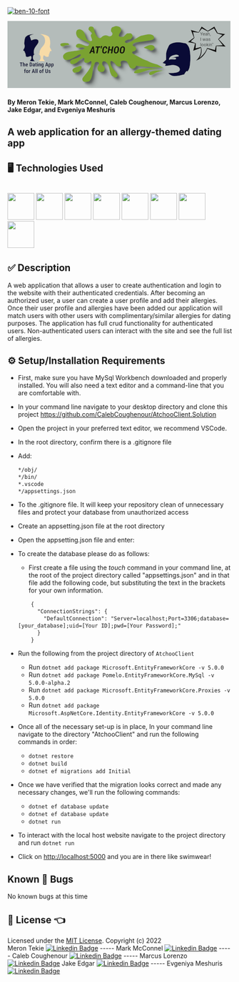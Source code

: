 <a href="https://fontmeme.com/ben-10-font/"><img src="https://fontmeme.com/permalink/220615/a104da11aabf99c44433306f7cd6e9d8.png" alt="ben-10-font" border="0"></a>

![At'choo Banner](AtchooClient/wwwroot/img/banner-small.png)

#### By Meron Tekie, Mark McConnel, Caleb Coughenour, Marcus Lorenzo, Jake Edgar, and Evgeniya Meshuris

## A web application for an allergy-themed dating app 

## 🖥️ Technologies Used 

<br><img src="https://cdn.jsdelivr.net/gh/devicons/devicon/icons/csharp/csharp-original.svg" width="60" height="60"/> 
<img src="https://cdn.jsdelivr.net/gh/devicons/devicon/icons/dot-net/dot-net-plain-wordmark.svg" width="60" height="60"/>
<img src="https://cdn.jsdelivr.net/gh/devicons/devicon/icons/html5/html5-plain-wordmark.svg" width="60" height="60"/>
<img src="https://cdn.jsdelivr.net/gh/devicons/devicon/icons/css3/css3-plain-wordmark.svg" width="60" height="60"/>
<img src="https://cdn.jsdelivr.net/gh/devicons/devicon/icons/javascript/javascript-plain.svg" width="60" height="60"/>
<img src="https://cdn.jsdelivr.net/gh/devicons/devicon/icons/mysql/mysql-plain-wordmark.svg" width="60" height="60"/>
<img src="https://cdn.jsdelivr.net/gh/devicons/devicon/icons/git/git-plain-wordmark.svg" width="60" height="60"/>
<img src="https://cdn.jsdelivr.net/gh/devicons/devicon/icons/vscode/vscode-original-wordmark.svg" width="60" height="60"/><br>

## ✅ Description

A web application that allows a user to create authentication and login to the website with their authenticated credentials. After becoming an authorized user, a user can create a user profile and add their allergies. Once their user profile and allergies have been added our application will match users with other users with complimentary/similar allergies for dating purposes. The application has full crud functionality for authenticated users. Non-authenticated users can interact with the site and see the full list of allergies.

## ⚙️ Setup/Installation Requirements

* First, make sure you have MySql Workbench downloaded and properly installed. You will also need a text editor and a command-line that you are comfortable with. 

* In your command line navigate to your desktop directory and clone this project <https://github.com/CalebCoughenour/AtchooClient.Solution>

* Open the project in your preferred text editor, we recommend VSCode.
* In the root directory, confirm there is a .gitignore file
* Add:

    ```
    */obj/
    */bin/
    *.vscode
    */appsettings.json
    ```

* To the .gitignore file. It will keep your repository clean of unnecessary files and protect your database from unauthorized access
* Create an appsetting.json file at the root directory
* Open the appsetting.json file and enter: 

* To create the database please do as follows:

  * First create a file using the *touch* command in your command line, at the root of the project directory called "appsettings.json" and in that file add the following code, but substituting the text in the brackets for your own information. 

  ```
      { 
        "ConnectionStrings": { 
          "DefaultConnection": "Server=localhost;Port=3306;database=[your_database];uid=[Your ID];pwd=[Your Password];" 
        }
      }
  ```
* Run the following from the project directory of ```AtchooClient```
  * Run ```dotnet add package Microsoft.EntityFrameworkCore -v 5.0.0```
  * Run ```dotnet add package Pomelo.EntityFrameworkCore.MySql -v 5.0.0-alpha.2```
  * Run ```dotnet add package Microsoft.EntityFrameworkCore.Proxies -v 5.0.0```
  * Run ```dotnet add package Microsoft.AspNetCore.Identity.EntityFrameworkCore -v 5.0.0```
* Once all of the necessary set-up is in place, In your command line navigate to the directory "AtchooClient" and run the following commands in order:
    * ```dotnet restore```
    * ```dotnet build```
    * ```dotnet ef migrations add Initial```
* Once we have verified that the migration looks correct and made any necessary changes, we'll run the following commands: 
    * ```dotnet ef database update```
    * ```dotnet ef database update```
    * ```dotnet run```

* To interact with the local host website navigate to the project directory and run ```dotnet run```
* Click on  <http://localhost:5000> and you are in there like swimwear!

## Known 🐛 Bugs

No known bugs at this time 

## 🎫 License 👈

Licensed under the [MIT License](LICENSE).
Copyright (c) 2022 <br>Meron Tekie [![Linkedin Badge](https://img.shields.io/badge/LinkedIn-blue?style=flat&logo=Linkedin&logoColor=white)](https://www.linkedin.com/in/meron-tekie/) ----- Mark McConnel [![Linkedin Badge](https://img.shields.io/badge/LinkedIn-blue?style=flat&logo=Linkedin&logoColor=white)](https://www.linkedin.com/in/mark-mcconnell1/) ----- Caleb Coughenour [![Linkedin Badge](https://img.shields.io/badge/LinkedIn-blue?style=flat&logo=Linkedin&logoColor=white)](https://www.linkedin.com/in/caleb-coughenour/) ----- Marcus Lorenzo [![Linkedin Badge](https://img.shields.io/badge/LinkedIn-blue?style=flat&logo=Linkedin&logoColor=white)](https://www.linkedin.com/in/marcusanthonylorenzo/) Jake Edgar [![Linkedin Badge](https://img.shields.io/badge/LinkedIn-blue?style=flat&logo=Linkedin&logoColor=white)](https://www.linkedin.com/in/jake-m-edgar/) ----- Evgeniya Meshuris [![Linkedin Badge](https://img.shields.io/badge/LinkedIn-blue?style=flat&logo=Linkedin&logoColor=white)](https://www.linkedin.com/in/evmeshuris/)